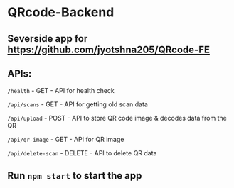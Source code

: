 # QRcode-Backend

## Severside app for https://github.com/jyotshna205/QRcode-FE

## APIs:
`/health` - GET - API for health check

`/api/scans` - GET - API for getting old scan data

`/api/upload` - POST - API to store QR code image & decodes data from the QR

`/api/qr-image` - GET - API for QR image

`/api/delete-scan` - DELETE - API to delete QR data

## Run `npm start` to start the app
